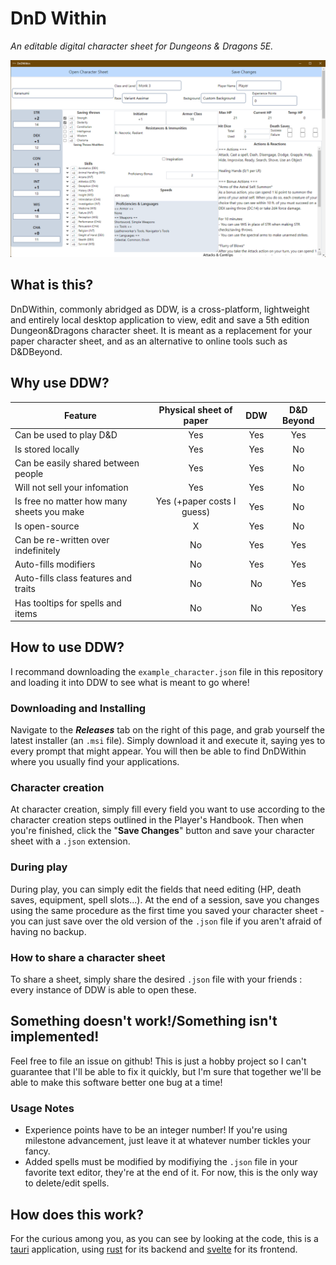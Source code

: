 # DnD Within

*An editable digital character sheet for Dungeons & Dragons 5E.*

![An illustration of the user interface of DnDWithin](example_1.png)


## What is this?

DnDWithin, commonly abridged as DDW, is a cross-platform, lightweight and entirely local desktop application to view, edit and save a 5th edition Dungeon&Dragons character sheet. It is meant as a replacement for your paper character sheet, and as an alternative to online tools such as D&DBeyond.

## Why use DDW?
| Feature                                    |  Physical sheet of paper   | DDW | D&D Beyond |
| ------------------------------------------ |:--------------------------:|:---:|:----------:|
| Can be used to play D&D                    |            Yes             | Yes |    Yes     |
| Is stored locally                          |            Yes             | Yes |     No     |
| Can be easily shared between people        |            Yes             | Yes |     No     |
| Will not sell your infomation              |            Yes             | Yes |     No     |
| Is free no matter how many sheets you make | Yes (+paper costs I guess) | Yes |     No     |
| Is open-source                             |             X              | Yes |     No     |
| Can be re-written over indefinitely        |             No             | Yes |    Yes     |
| Auto-fills modifiers                       |             No             | Yes |    Yes     |
| Auto-fills class features and traits       |             No             | No  |    Yes     |
| Has tooltips for spells and items          |             No             | No  |    Yes     |


## How to use DDW?
I recommand downloading the `example_character.json` file in this repository and loading it into DDW to see what is meant to go where!

### Downloading and Installing
Navigate to the ***Releases*** tab on the right of this page, and grab yourself the latest installer (an `.msi` file). Simply download it and execute it, saying yes to every prompt that might appear. You will then be able to find DnDWithin where you usually find your applications. 

### Character creation
At character creation, simply fill every field you want to use according to the character creation steps outlined in the Player's Handbook. Then when you're finished, click the "**Save Changes**" button and save your character sheet with a `.json` extension.

### During play
During play, you can simply edit the fields that need editing (HP, death saves, equipment, spell slots...). At the end of a session, save you changes using the same procedure as the first time you saved your character sheet - you can just save over the old version of the `.json` file if you aren't afraid of having no backup.

### How to share a character sheet
To share a sheet, simply share the desired `.json` file with your friends : every instance of DDW is able to open these.

## Something doesn't work!/Something isn't implemented!
Feel free to file an issue on github! This is just a hobby project so I can't guarantee that I'll be able to fix it quickly, but I'm sure that together we'll be able to make this software better one bug at a time!

### Usage Notes
 - Experience points have to be an integer number! If you're using milestone advancement, just leave it at whatever number tickles your fancy.
 - Added spells must be modified by modifiying the `.json` file in your favorite text editor, they're at the end of it. For now, this is the only way to delete/edit spells.

## How does this work?
For the curious among you, as you can see by looking at the code, this is a [tauri](https://tauri.app/) application, using [rust](https://www.rust-lang.org/) for its backend and [svelte](https://svelte.dev/) for its frontend.